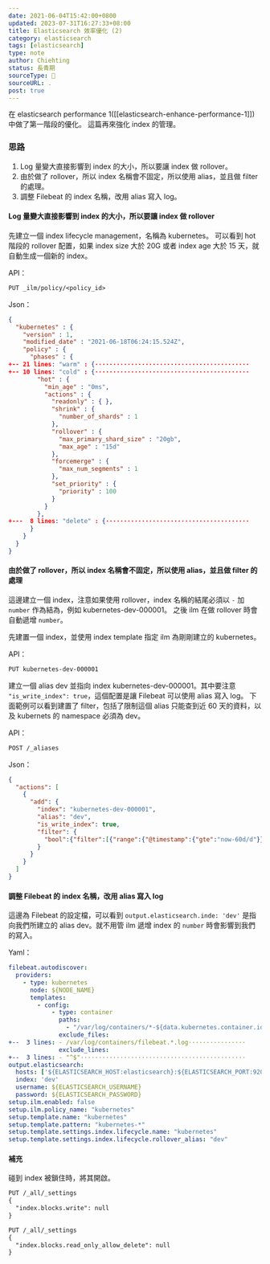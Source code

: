 ```yaml
---
date: 2021-06-04T15:42:00+0800
updated: 2023-07-31T16:27:33+08:00
title: Elasticsearch 效率優化 (2)
category: elasticsearch
tags: [elasticsearch]
type: note
author: Chiehting
status: 長青期
sourceType: 📜️
sourceURL: .
post: true
---
```


在 elasticsearch performance 1([[elasticsearch-enhance-performance-1]]) 中做了第一階段的優化。
這篇再來強化 index 的管理。

<!--more-->

### 思路

1. Log 量變大直接影響到 index 的大小，所以要讓 index 做 rollover。
1. 由於做了 rollover，所以 index 名稱會不固定，所以使用 alias，並且做 filter 的處理。
1. 調整 Filebeat 的 index 名稱，改用 alias 寫入 log。

#### Log 量變大直接影響到 index 的大小，所以要讓 index 做 rollover

先建立一個 index lifecycle management，名稱為 kubernetes。
可以看到 hot 階段的 rollover 配置，如果 index size 大於 20G 或者 index age 大於 15 天，就自動生成一個新的 index。

API：

```txt
PUT _ilm/policy/<policy_id>
```

Json：

```json
{
  "kubernetes" : {
    "version" : 1,
    "modified_date" : "2021-06-18T06:24:15.524Z",
    "policy" : {
      "phases" : {
+-- 21 lines: "warm" : {···········································
+-- 10 lines: "cold" : {···········································
        "hot" : {
          "min_age" : "0ms",
          "actions" : {
            "readonly" : { },
            "shrink" : {
              "number_of_shards" : 1
            },
            "rollover" : {
              "max_primary_shard_size" : "20gb",
              "max_age" : "15d"
            },
            "forcemerge" : {
              "max_num_segments" : 1
            },
            "set_priority" : {
              "priority" : 100
            }
          }
        },
+---  8 lines: "delete" : {········································
      }
    }
  }
}
```

#### 由於做了 rollover，所以 index 名稱會不固定，所以使用 alias，並且做 filter 的處理

這邊建立一個 index，注意如果使用 rollover，index 名稱的結尾必須以 `-` 加 `number` 作為結為，例如 kubernetes-dev-000001。
之後 ilm 在做 rollover 時會自動遞增 `number`。

先建置一個 index，並使用 index template 指定 ilm 為剛剛建立的 kubernetes。

API：

```txt
PUT kubernetes-dev-000001
```

建立一個 alias dev 並指向 index kubernetes-dev-000001。其中要注意 `"is_write_index": true`，這個配置是讓 Filebeat 可以使用 alias 寫入 log。
下面範例可以看到建置了 filter，包括了限制這個 alias 只能查到近 60 天的資料，以及 kubernets 的 namespace 必須為 dev。

API：

```txt
POST /_aliases
```

Json：

```json
{
  "actions": [
    {
      "add": {
        "index": "kubernetes-dev-000001",
        "alias": "dev",
        "is_write_index": true,
        "filter": {
          "bool":{"filter":[{"range":{"@timestamp":{"gte":"now-60d/d"}}},{"term":{"kubernetes.namespace":"dev"}}]}
        }
      }
    }
  ]
}
```

#### 調整 Filebeat 的 index 名稱，改用 alias 寫入 log

這邊為 Filebeat 的設定檔，可以看到 `output.elasticsearch.inde: 'dev'` 是指向我們所建立的 alias dev。就不用管 ilm 遞增 index 的 `number` 時會影響到我們的寫入。

Yaml：

```yml
filebeat.autodiscover:
  providers:
    - type: kubernetes
      node: ${NODE_NAME}
      templates:
        - config:
            - type: container
              paths:
                - "/var/log/containers/*-${data.kubernetes.container.id}.log"
              exclude_files:
+--  3 lines: - /var/log/containers/filebeat.*.log················
              exclude_lines:
+--  3 lines: - "^$"··············································
output.elasticsearch:
  hosts: ['${ELASTICSEARCH_HOST:elasticsearch}:${ELASTICSEARCH_PORT:9200}']
  index: 'dev'
  username: ${ELASTICSEARCH_USERNAME}
  password: ${ELASTICSEARCH_PASSWORD}
setup.ilm.enabled: false
setup.ilm.policy_name: "kubernetes"
setup.template.name: "kubernetes"
setup.template.pattern: "kubernetes-*"
setup.template.settings.index.lifecycle.name: "kubernetes"
setup.template.settings.index.lifecycle.rollover_alias: "dev"

```

#### 補充

碰到 index 被鎖住時，將其開啟。

```txt
PUT /_all/_settings
{
  "index.blocks.write": null
}
```

```txt
PUT /_all/_settings
{
  "index.blocks.read_only_allow_delete": null
}
```
